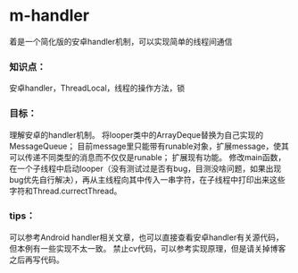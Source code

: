 # m-handler
着是一个简化版的安卓handler机制，可以实现简单的线程间通信
### 知识点：
安卓handler，ThreadLocal，线程的操作方法，锁

### 目标：
理解安卓的handler机制。
将looper类中的ArrayDeque<Message>替换为自己实现的MessageQueue；
目前message里只能带有runable对象，扩展message，使其可以传递不同类型的消息而不仅仅是runable；
扩展现有功能。
修改main函数，在一个子线程中启动looper（没有测试过是否有bug，目测没啥问题，如果出现bug优先自行解决），再从主线程向其中传入一串字符，在子线程中打印出来这些字符和Thread.currectThread。

### tips：
可以参考Android handler相关文章，也可以直接查看安卓handler有关源代码，但本例有一些实现不太一致。
禁止cv代码，可以参考实现原理，但是请关掉博客之后再写代码。
